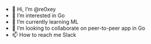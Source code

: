 - 👋 Hi, I’m @re0xey
- 👀 I’m interested in Go
- 🌱 I’m currently learning ML
- 💞️ I’m looking to collaborate on peer-to-peer app in Go
- 📫 How to reach me Slack
